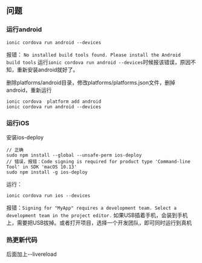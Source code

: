 ## 问题 
### 运行android

``` 
ionic cordova run android --devices
```
报错：
`No installed build tools found. Please install the Android build tools`
运行`ionic cordova run android --devices`时候报该错误，原因不知，重新安装android就好了。

删除platforms/android目录，修改platforms/platforms.json文件，删掉android，重新运行

```
ionic cordova  platform add android
ionic cordova run android --devices
```

### 运行iOS

安装ios-deploy

```
// 正确
sudo npm install --global --unsafe-perm ios-deploy
// 错误，报错：Code signing is required for product type 'Command-line Tool' in SDK 'macOS 10.13'
sudo npm install -g ios-deploy
```

运行：

```
ionic cordova run ios --devices 
```

报错：`Signing for "MyApp" requires a development team. Select a development team in the project editor.`
如果USB插着手机，会装到手机上，需要把USB拔掉。或者打开项目，选择一个开发团队，即可同时运行到真机

### 热更新代码
后面加上--livereload

